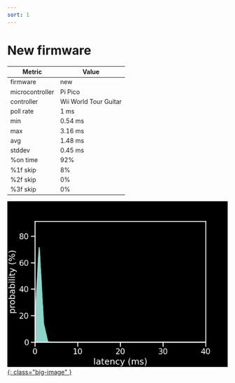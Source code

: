 ```yaml
---
sort: 1
---
```

# New firmware

| Metric          | Value                 |
| --------------- | --------------------- |
| firmware        | new                   |
| microcontroller | Pi Pico               |
| controller      | Wii World Tour Guitar |
| poll rate       | 1 ms                  |
| min             | 0.54 ms               |
| max             | 3.16 ms               |
| avg             | 1.48 ms               |
| stddev          | 0.45 ms               |
| %on time        | 92%                   |
| %1f skip        | 8%                    |
| %2f skip        | 0%                    |
| %3f skip        | 0%                    |

[![Graph](/assets/images/results/santroller_wt_n.png){: class="big-image" }](/assets/images/results/santroller_wt_n.png)
